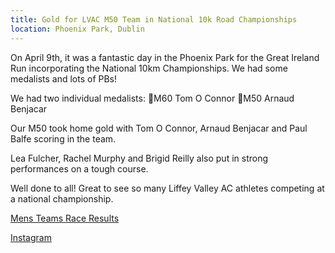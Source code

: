```yaml
---
title: Gold for LVAC M50 Team in National 10k Road Championships
location: Phoenix Park, Dublin
---
```


On April 9th, it was a fantastic day in the Phoenix Park for the Great Ireland Run incorporating the National 10km Championships. We had some medalists and lots of PBs! 

We had two individual medalists:
🥇M60 Tom O Connor
🥈M50 Arnaud Benjacar

Our M50 took home gold with Tom O Connor, Arnaud Benjacar and Paul Balfe scoring in the team. 

Lea Fulcher, Rachel Murphy and Brigid Reilly also put in strong performances on a tough course.

Well done to all! Great to see so many Liffey Valley AC athletes competing at a national championship.

<a href="https://www.athleticsireland.ie/downloads/events/National_10K_Road_Race_Men_Team_Results.pdf" target="_blank" rel="noopener noreferrer">Mens Teams Race Results</a>

<a href="https://www.instagram.com/p/CcIx0XQMtyB/" target="_blank" rel="noopener noreferrer">Instagram</a>
 

